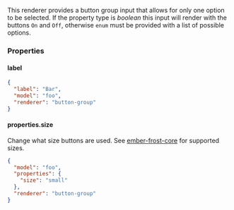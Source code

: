 This renderer provides a button group input that allows for only one option to be selected.
If the property type is *boolean* this input will render with the buttons `On` and `Off`, otherwise `enum` must be provided with a list of possible options.

### Properties

#### label

```json
{
  "label": "Bar",
  "model": "foo",
  "renderer": "button-group"
}
```

#### properties.size

Change what size buttons are used. See [ember-frost-core](http://ciena-frost.github.io/ember-frost-core/#/button) for supported sizes.

```json
{
  "model": "foo",
  "properties": {
    "size": "small"
  },
  "renderer": "button-group"
}
```
